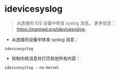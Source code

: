 # idevicesyslog

> 从连接的 iOS 设备中转发 syslog 消息。
> 更多信息：<https://manned.org/idevicesyslog>。

- 从连接的设备中转发 syslog 消息：

`idevicesyslog`

- 抑制内核消息并打印其他所有内容：

`idevicesyslog --no-kernel`
